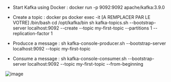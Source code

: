- Start Kafka using Docker :
  docker run -p 9092:9092 apache/kafka:3.9.0

- Create a topic :
  docker ps
  docker exec -it [A REMPLACER PAR LE VOTRE] /bin/bash
cd /opt/kafka/bin
sh kafka-topics.sh --bootstrap-server localhost:9092 --create --topic my-first-topic --partitions 1 --replication-factor 1

- Producce a message :
  sh kafka-console-producer.sh --bootstrap-server localhost:9092 --topic my-first-topic

- Consume a message :
sh kafka-console-consumer.sh --bootstrap-server localhost:9092 --topic my-first-topic --from-beginning


![image](https://github.com/user-attachments/assets/46295004-7984-459f-8b60-57866b29bdeb)
